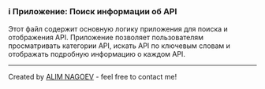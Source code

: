 ### ℹ️ Приложение: Поиск информации об API

Этот файл содержит основную логику приложения для поиска и отображения API.
Приложение позволяет пользователям просматривать категории API, искать API по ключевым словам
и отображать подробную информацию о каждом API.

-----
Created by [ALIM NAGOEV](https://github.com/nagoev-id) - feel free to contact me!

